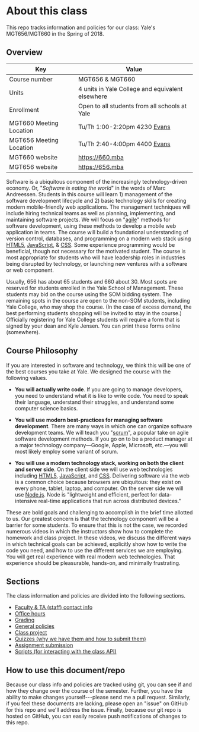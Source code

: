 # About this class

This repo tracks information and policies for our
class: Yale's MGT656/MGT660 in the Spring of 2018.

## Overview

| Key                     | Value                                                                     |
| ----------------------- | ------------------------------------------------------------------------- |
| Course number           | MGT656 & MGT660                                                           |
| Units                   | 4 units in Yale College and equivalent elsewhere                          |
| Enrollment              | Open to all students from all schools at Yale                             |
| MGT660 Meeting Location | Tu/Th 1:00-2:20pm 4230 [Evans](https://map.yale.edu/place/building/EVANS) |
| MGT656 Meeting Location | Tu/Th 2:40-4:00pm 4400 [Evans](https://map.yale.edu/place/building/EVANS) |
| MGT660 website          | https://660.mba                                                           |
| MGT656 website          | https://656.mba                                                           |

Software is a ubiquitous component of the increasingly technology-driven
economy. Or, "_Software is eating the world_" in the words of Marc
Andreessen. Students in this course will learn 1) management of the
software development lifecycle and 2) basic technology skills for
creating modern mobile-friendly web applications. The management
techniques will include hiring technical teams as well as planning,
implementing, and maintaining software projects. We will focus on
"[agile](https://en.wikipedia.org/wiki/Agile_software_development)"
methods for software development, using these methods to
develop a mobile web application in teams. The course will build a
foundational understanding of version control, databases, and
programming on a modern web stack using
[HTML5](http://en.wikipedia.org/wiki/HTML5),
[JavaScript](http://en.wikipedia.org/wiki/JavaScript), &
[CSS](http://en.wikipedia.org/wiki/Cascading_Style_Sheets). Some experience programming
would be beneficial, though not necessary for the motivated student.
The course is most appropriate for students who will have leadership
roles in industries being disrupted by technology, or launching new
ventures with a software or web component.

Usually, 656 has about 65 students and 660 about 30.
Most spots are reserved for students enrolled in the
Yale School of Management. These students may bid on the course using the SOM
bidding system. The remaining spots in the course are open to the
non-SOM students, including Yale College, who
may shop the course. (In the case of excess demand, the best performing
students shopping will be invited to stay in the course.) Officially
registering for Yale College students will require a form that
is signed by your dean and Kyle Jensen. You can print these forms
online (somewhere).

## Course Philosophy

If you are interested in software and technology, we think this
will be one of the best courses you take at Yale. We designed
the course with the following values.

- **You will actually write code**. If you are going to manage developers,
  you need to understand what it is like to write code. You need to
  speak their language, understand their struggles, and understand
  some computer science basics.

- **You will use modern best-practices for managing software development**.
  There are many ways in which one can organize
  software development teams. We will teach you
  "[scrum](http://en.wikipedia.org/wiki/Scrum_%28software_development%29)",
  a popular
  take on agile software development methods. If you go on to be a
  product manager at a major technology company&mdash;Google, Apple,
  Microsoft, etc.&mdash;you will most likely employ some variant of scrum.

- **You will use a modern technology stack, working on both the client
  and server side**.
  On the client side we will use web technologies
  including [HTML5](http://en.wikipedia.org/wiki/HTML5),
  [JavaScript](http://en.wikipedia.org/wiki/JavaScript), and
  [CSS](http://en.wikipedia.org/wiki/Cascading_Style_Sheets). Delivering software via the
  web is a common choice because browsers are ubiquitous: they exist
  on every phone, tablet, laptop, and computer. On the server side we
  will use [Node.js](http://nodejs.org/). Node is "lightweight and efficient, perfect for
  data-intensive real-time applications that run across distributed
  devices."

These are bold goals and challenging to accomplish in the brief time
allotted to us. Our greatest concern is that the technology component
will be a barrier for some students. To ensure that this is not the
case, we recorded numerous videos in which the instructors show how
to complete the homework and class project.
In these videos, we discuss the
different ways in which technical goals can be achieved, explicitly
show how to write the code you need, and how to use the different
services we are employing. You will get real experience
with real modern web technologies. That experience should be
pleasurable, hands-on, and minimally frustrating.

## Sections

The class information and policies are divided into the
following sections.

- [Faculty & TA (staff) contact info](staff-contact.md)
- [Office hours](office-hours.md)
- [Grading](grading.md)
- [General policies](general-policies.md)
- [Class project](class-project.md)
- [Quizzes (why we have them and how to submit them)](quizzes.md)
- [Assignment submission](assignments.md)
- [Scripts (for interacting with the class API)](scripts)

## How to use this document/repo

Because our class info and policies are tracked using
git, you can see if and how they change over the course
of the semester. Further, you have the ability to make
changes yourself---please send me a pull request. Similarly,
if you feel these documents are lacking, please open an
"issue" on GitHub for this repo and we'll address the
issue. Finally, because our git repo is hosted on GitHub, you
can easily receive push notifications of changes to this repo.
